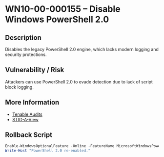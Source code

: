 # WN10-00-000155 – Disable Windows PowerShell 2.0

## Description
Disables the legacy PowerShell 2.0 engine, which lacks modern logging and security protections.

## Vulnerability / Risk
Attackers can use PowerShell 2.0 to evade detection due to lack of script block logging.

## More Information
- [Tenable Audits](https://www.tenable.com/audits/items/DISA_STIG_Microsoft_Windows_10_v3r4.audit:a3e4293e2c5a3d8444cd34e981d7091f)
- [STIG-A-View](https://stigaview.com/products/win10/v3r4/WN10-00-000155/)

## Rollback Script

```powershell
Enable-WindowsOptionalFeature -Online -FeatureName MicrosoftWindowsPowerShellV2Root -NoRestart
Write-Host "PowerShell 2.0 re-enabled."
```
